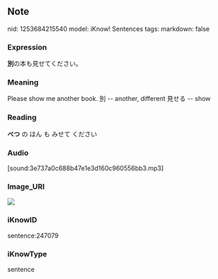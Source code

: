 ## Note
nid: 1253684215540
model: iKnow! Sentences
tags: 
markdown: false

### Expression
<b>別</b>の本も見せてください。

### Meaning
Please show me another book.
別 -- another, different
見せる -- show

### Reading
<b>べつ</b> の ほん も みせて ください

### Audio
[sound:3e737a0c688b47e1e3d160c960556bb3.mp3]

### Image_URI
<img src="03c49e9ef7ac4ccea79025f2568082a4.jpg">

### iKnowID
sentence:247079

### iKnowType
sentence

